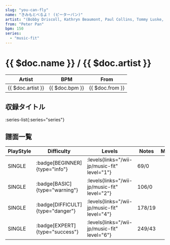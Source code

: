 ```yaml
---
slug: "you-can-fly"
name: "きみもとべるよ！ (ピーターパン)"
artist: "(Bobby Driscoll, Kathryn Beaumont, Paul Collins, Tommy Luske, and The Jud Conlon Chorus)"
from: "Peter Pan"
bpm: 150
series:
  - "music-fit"
---
```


# {{ $doc.name }} / {{ $doc.artist }}

|Artist|BPM|From|
|------|---|----|
|{{ $doc.artist }}|{{ $doc.bpm }}|{{ $doc.from }}|

## 収録タイトル

:series-list{:series="series"}

## 譜面一覧

|PlayStyle|Difficulty|Levels|Notes|Movie|
|---------|----------|------|-----|-----|
|SINGLE| :badge[BEGINNER]{type="info"}|<div class="field is-grouped is-grouped-multiline"> :levels{links="/wii-jp/music-fit" level="1"}</div>|69/0||
|SINGLE| :badge[BASIC]{type="warning"}|<div class="field is-grouped is-grouped-multiline"> :levels{links="/wii-jp/music-fit" level="2"}</div>|106/0||
|SINGLE| :badge[DIFFICULT]{type="danger"}|<div class="field is-grouped is-grouped-multiline"> :levels{links="/wii-jp/music-fit" level="4"}</div>|178/19||
|SINGLE| :badge[EXPERT]{type="success"}|<div class="field is-grouped is-grouped-multiline"> :levels{links="/wii-jp/music-fit" level="6"}</div>|249/43||
